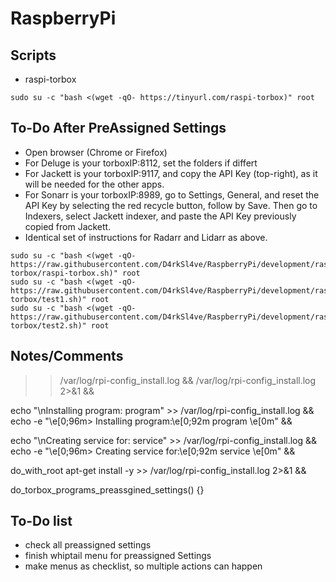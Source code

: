 # RaspberryPi

## Scripts
- raspi-torbox
```
sudo su -c "bash <(wget -qO- https://tinyurl.com/raspi-torbox)" root
```

## To-Do After PreAssigned Settings
- Open browser (Chrome or Firefox)
- For Deluge is your torboxIP:8112, set the folders if differt
- For Jackett is your torboxIP:9117, and copy the API Key (top-right), as it will be needed for the other apps.
- For Sonarr is your torboxIP:8989, go to Settings, General, and reset the API Key by selecting the red recycle button, follow by Save.  Then go to Indexers, select Jackett indexer, and paste the API Key previously copied from Jackett.
- Identical set of instructions for Radarr and Lidarr as above.

```
sudo su -c "bash <(wget -qO- https://raw.githubusercontent.com/D4rkSl4ve/RaspberryPi/development/raspi-torbox/raspi-torbox.sh)" root
sudo su -c "bash <(wget -qO- https://raw.githubusercontent.com/D4rkSl4ve/RaspberryPi/development/raspi-torbox/test1.sh)" root
sudo su -c "bash <(wget -qO- https://raw.githubusercontent.com/D4rkSl4ve/RaspberryPi/development/raspi-torbox/test2.sh)" root
```
## Notes/Comments
>> /var/log/rpi-config_install.log &&
>> /var/log/rpi-config_install.log 2>&1 &&

echo "\nInstalling program:  program" >> /var/log/rpi-config_install.log &&
echo -e "\e[0;96m> Installing program:\e[0;92m  program \e[0m" &&

echo "\nCreating service for:  service" >> /var/log/rpi-config_install.log &&
echo -e "\e[0;96m> Creating service for:\e[0;92m  service \e[0m" &&

do_with_root apt-get install <program> -y >> /var/log/rpi-config_install.log 2>&1 &&

do_torbox_programs_preassgined_settings() {}

## To-Do list
- check all preassigned settings
- finish whiptail menu for preassigned Settings
- make menus as checklist, so multiple actions can happen
